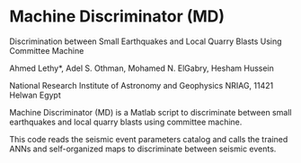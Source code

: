 # Machine Discriminator (MD)
Discrimination between Small Earthquakes and Local Quarry Blasts Using Committee Machine

Ahmed Lethy*, Adel S. Othman, Mohamed N. ElGabry, Hesham Hussein

National Research Institute of Astronomy and Geophysics NRIAG, 11421 Helwan Egypt

Machine Discriminator (MD) is a Matlab script to discriminate between small earthquakes and local quarry blasts using committee machine.


This code reads the seismic event parameters catalog and calls the trained ANNs and self-organized maps to discriminate between seismic events.
